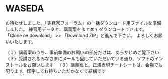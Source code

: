 # WASEDA
お待たせしました。「実務家フォーラム」の一括ダウンロード用ファイルを準備しました。
練習用データと、講義案をまとめてダウンロードできます。
「Clone oe download」 >> 「Download ZIP」と進んで下さい。
よろしくお願いいたします。

（１）講義案のうち、事前準備のお願いの部分だけは、あらかじめご覧下さい  
（３）受講されるみなさまにメールも回していただいている通り、ソフトのインストールをお願いします  
（３）講義案と、正規表現チートシートは、会場でも配ります。印字してお持ちいただかなくて結構です  
